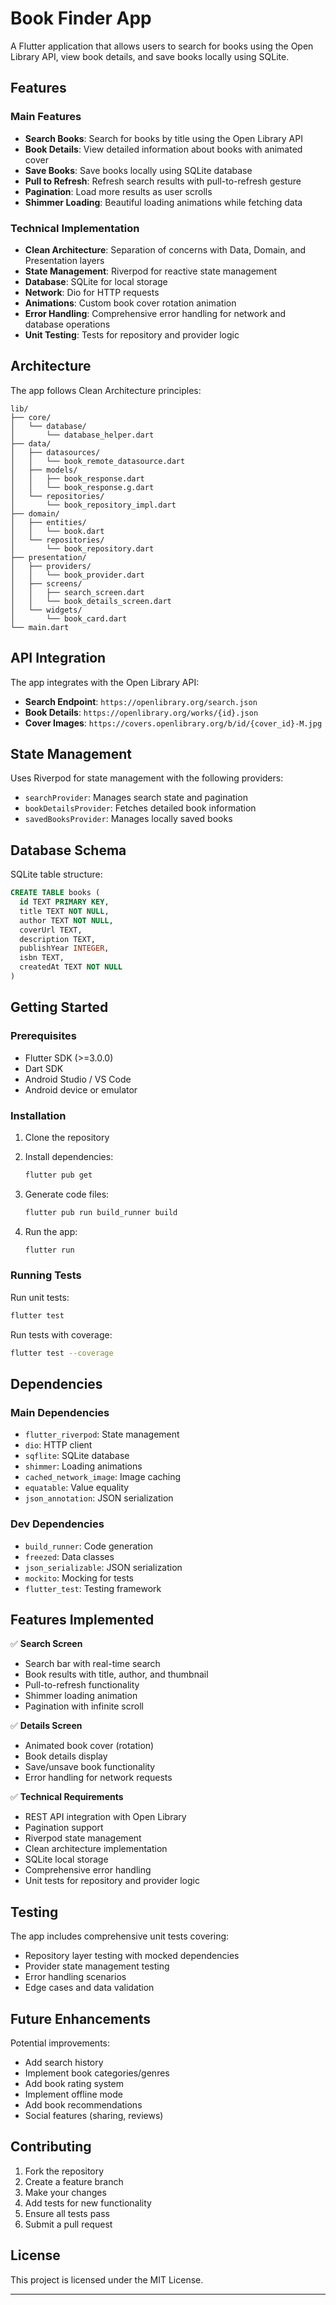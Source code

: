 # Book Finder App

A Flutter application that allows users to search for books using the Open Library API, view book details, and save books locally using SQLite.

## Features

### Main Features
- **Search Books**: Search for books by title using the Open Library API
- **Book Details**: View detailed information about books with animated cover
- **Save Books**: Save books locally using SQLite database
- **Pull to Refresh**: Refresh search results with pull-to-refresh gesture
- **Pagination**: Load more results as user scrolls
- **Shimmer Loading**: Beautiful loading animations while fetching data

### Technical Implementation
- **Clean Architecture**: Separation of concerns with Data, Domain, and Presentation layers
- **State Management**: Riverpod for reactive state management
- **Database**: SQLite for local storage
- **Network**: Dio for HTTP requests
- **Animations**: Custom book cover rotation animation
- **Error Handling**: Comprehensive error handling for network and database operations
- **Unit Testing**: Tests for repository and provider logic

## Architecture

The app follows Clean Architecture principles:

```
lib/
├── core/
│   └── database/
│       └── database_helper.dart
├── data/
│   ├── datasources/
│   │   └── book_remote_datasource.dart
│   ├── models/
│   │   ├── book_response.dart
│   │   └── book_response.g.dart
│   └── repositories/
│       └── book_repository_impl.dart
├── domain/
│   ├── entities/
│   │   └── book.dart
│   └── repositories/
│       └── book_repository.dart
├── presentation/
│   ├── providers/
│   │   └── book_provider.dart
│   ├── screens/
│   │   ├── search_screen.dart
│   │   └── book_details_screen.dart
│   └── widgets/
│       └── book_card.dart
└── main.dart
```

## API Integration

The app integrates with the Open Library API:
- **Search Endpoint**: `https://openlibrary.org/search.json`
- **Book Details**: `https://openlibrary.org/works/{id}.json`
- **Cover Images**: `https://covers.openlibrary.org/b/id/{cover_id}-M.jpg`

## State Management

Uses Riverpod for state management with the following providers:
- `searchProvider`: Manages search state and pagination
- `bookDetailsProvider`: Fetches detailed book information
- `savedBooksProvider`: Manages locally saved books

## Database Schema

SQLite table structure:
```sql
CREATE TABLE books (
  id TEXT PRIMARY KEY,
  title TEXT NOT NULL,
  author TEXT NOT NULL,
  coverUrl TEXT,
  description TEXT,
  publishYear INTEGER,
  isbn TEXT,
  createdAt TEXT NOT NULL
)
```

## Getting Started

### Prerequisites
- Flutter SDK (>=3.0.0)
- Dart SDK
- Android Studio / VS Code
- Android device or emulator

### Installation

1. Clone the repository
2. Install dependencies:
   ```bash
   flutter pub get
   ```

3. Generate code files:
   ```bash
   flutter pub run build_runner build
   ```

4. Run the app:
   ```bash
   flutter run
   ```

### Running Tests

Run unit tests:
```bash
flutter test
```

Run tests with coverage:
```bash
flutter test --coverage
```

## Dependencies

### Main Dependencies
- `flutter_riverpod`: State management
- `dio`: HTTP client
- `sqflite`: SQLite database
- `shimmer`: Loading animations
- `cached_network_image`: Image caching
- `equatable`: Value equality
- `json_annotation`: JSON serialization

### Dev Dependencies
- `build_runner`: Code generation
- `freezed`: Data classes
- `json_serializable`: JSON serialization
- `mockito`: Mocking for tests
- `flutter_test`: Testing framework

## Features Implemented

✅ **Search Screen**
- Search bar with real-time search
- Book results with title, author, and thumbnail
- Pull-to-refresh functionality
- Shimmer loading animation
- Pagination with infinite scroll

✅ **Details Screen**
- Animated book cover (rotation)
- Book details display
- Save/unsave book functionality
- Error handling for network requests

✅ **Technical Requirements**
- REST API integration with Open Library
- Pagination support
- Riverpod state management
- Clean architecture implementation
- SQLite local storage
- Comprehensive error handling
- Unit tests for repository and provider logic

## Testing

The app includes comprehensive unit tests covering:
- Repository layer testing with mocked dependencies
- Provider state management testing
- Error handling scenarios
- Edge cases and data validation

## Future Enhancements

Potential improvements:
- Add search history
- Implement book categories/genres
- Add book rating system
- Implement offline mode
- Add book recommendations
- Social features (sharing, reviews)

## Contributing

1. Fork the repository
2. Create a feature branch
3. Make your changes
4. Add tests for new functionality
5. Ensure all tests pass
6. Submit a pull request

## License

This project is licensed under the MIT License.

---
